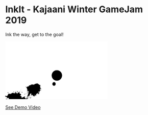 # InkIt - Kajaani Winter GameJam 2019
Ink the way, get to the goal!

[![InkIt Demo Video](inkit-screenshot.gif)](https://www.youtube.com/watch?v=wR9P_eidf2w)

[See Demo Video](https://www.youtube.com/watch?v=wR9P_eidf2w)
